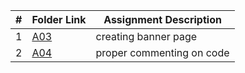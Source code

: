 |   #   | Folder Link | Assignment Description    |
| :---: | ----------- | ------------------------- |
|   1   | [A03](https://github.com/dmreyescoy03/2143-OOP-ReyesCoy/tree/main/Assignments/A03)         | creating banner page      |
|   2   | [A04](https://github.com/dmreyescoy03/2143-OOP-ReyesCoy/tree/main/Assignments/A04)         | proper commenting on code |
